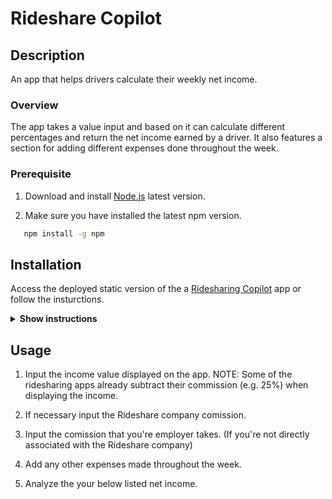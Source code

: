 # Rideshare Copilot

## Description

An app that helps drivers calculate their weekly net income.

### Overview

The app takes a value input and based on it can calculate different percentages and return the net income earned by a driver. It also features a section for adding different expenses done throughout the week.

### Prerequisite

1. Download and install [Node.js](https://nodejs.org/en/download) latest version.

1. Make sure you have installed the latest npm version.

```sh
   npm install -g npm
```

## Installation

Access the deployed static version of the a [Ridesharing Copilot](https://rideshare-copilot.onrender.com/) app or follow the insturctions.

<details><summary><b>Show instructions</b></summary>

1. Clone the repository into your local machine or manually download the zip file.

```sh
   git clone https://github.com/ai/size-limit.git
```

2. Make sure you're in the project's directory and start the React.js app.

```sh
   npm run start
```

</details>

## Usage

1. Input the income value displayed on the app.
   NOTE: Some of the ridesharing apps already subtract their commission (e.g. 25%) when displaying the income.

2. If necessary input the Rideshare company comission.

3. Input the comission that you're employer takes. (If you're not directly associated with the Rideshare company)

4. Add any other expenses made throughout the week.

5. Analyze the your below listed net income.
